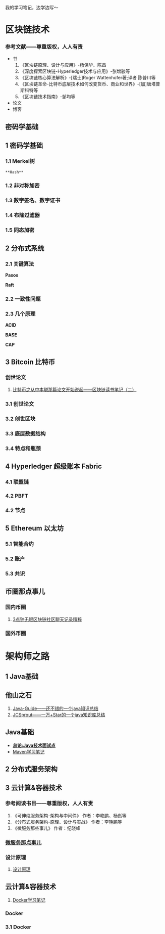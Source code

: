 我的学习笔记，边学边写～

# 区块链技术


### 参考文献——尊重版权，人人有责
* 书
  1. 《区块链原理、设计与应用》-杨保华、陈昌
  2. 《深度探索区块链-Hyperledger技术与应用》-张增骏等
  3. 《区块链核心算法解析》-[瑞士]Roger Wattenhofer著;译者 陈普川等
  4. 《区块链革命-比特币底层技术如何改变货币、商业和世界》-[加]唐塔普斯科特等
  5. 《区块链技术指南》-邹均等 
* 论文
* 博客
   

## 密码学基础

## 1 密码学基础


### 1.1 Merkel树

    **Hash**

### 1.2 非对称加密

### 1.3 数字签名、数字证书

### 1.4 布隆过滤器

### 1.5 同态加密

## 2 分布式系统

### 2.1 关键算法

**Paxos**

**Raft**

### 2.2 一致性问题

### 2.3 几个原理

**ACID**

**BASE**

**CAP**


## 3 Bitcoin 比特币


### 创世论文
1. [比特币之从中本聪那篇论文开始说起——区块链读书笔记（二）](区块链学习之路/Bitcoin/比特币之从中本聪那篇论文开始说起——区块链读书笔记（二）)


### 3.1 创世论文

### 3.2 创世区块

### 3.3 底层数据结构

### 3.4 特点和瓶颈


## 4 Hyperledger 超级账本 Fabric

### 4.1 联盟链

### 4.2 PBFT

### 4.2 节点


## 5 Ethereum 以太坊

### 5.1 智能合约

### 5.2 账户

### 5.3 共识


## 币圈那点事儿

### 国内币圈
1. [3点钟无眠区块链社区聊天记录精粹](区块链学习之路/币圈那点事/3点钟无眠区块链社区聊天记录精粹——区块链研究笔记（一）)

### 国外币圈

# 架构师之路

## 1 Java基础

## 他山之石
  1. [Java-Guide——还不错的一个java知识总结](https://github.com/Snailclimb/Java-Guide)
  2. [JCSprout——一万+Star的一个java知识库总结](https://github.com/crossoverJie/JCSprout)


## Java基础
- **[总论:Java技术面试点](Java基础/README.md)**
- [Maven学习笔记](Java基础/Maven学习笔记.md)
  
## 2 分布式服务架构


## 3 云计算&容器技术


### 参考阅读书目——尊重版权，人人有责
1. 《可伸缩服务架构-架构与中间件》 作者：李艳鹏、杨彪等
2. 《分布式服务架构-原理、设计与实战》 作者：李艳鹏等
3. 《微服务那些事儿》 作者：纪晓峰

### [微服务那点事儿](分布式服务架构/微服务那些事儿.md)

### 设计原理
1. [设计原理](分布式服务架构/第一节-设计原理.md)


## 云计算&容器技术
1. [Docker学习笔记](云计算&容器技术/Docker学习笔记.md)

### Docker

### 3.1 Docker


